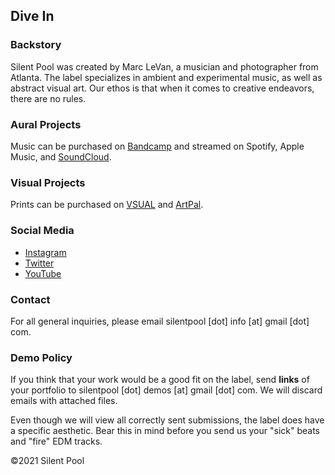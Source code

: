 ## Dive In

### Backstory
Silent Pool was created by Marc LeVan, a musician and photographer from Atlanta. The label specializes in ambient and experimental music, as well as abstract visual art. Our ethos is that when it comes to creative endeavors, there are no rules. 
 
### Aural Projects
Music can be purchased on [Bandcamp](https://marclevan.bandcamp.com/releases) and streamed on Spotify, Apple Music, and [SoundCloud](https://soundcloud.com/silentpoolrecords).  

### Visual Projects
Prints can be purchased on [VSUAL](https://www.vsual.co/shop/silent-pool) and [ArtPal](https://www.artpal.com/silentpool). 

### Social Media
- [Instagram](https://www.instagram.com/marc_levan/)
- [Twitter](https://twitter.com/SilentPool4)
- [YouTube](https://www.youtube.com/channel/UCbPh-fLeBOlBwV4hKPKE7sg/)

### Contact
For all general inquiries, please email silentpool [dot] info [at] gmail [dot] com.

### Demo Policy
If you think that your work would be a good fit on the label, send **links** of your portfolio to silentpool [dot] demos [at] gmail [dot] com. We will discard emails with attached files. 

Even though we will view all correctly sent submissions, the label does have a specific aesthetic. Bear this in mind before you send us your "sick" beats and "fire" EDM tracks. 


©2021 Silent Pool


